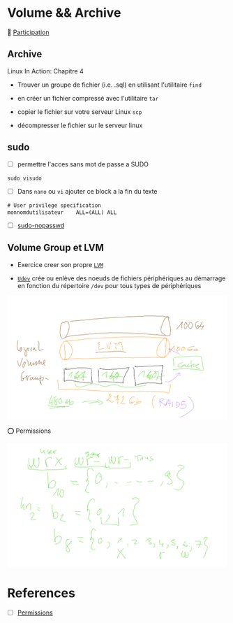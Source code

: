 # Volume && Archive

:tada: [Participation](.scripts/Participation.md)

## Archive


Linux In Action: Chapitre 4

* Trouver un groupe de fichier (i.e. .sql) en utilisant l'utilitaire `find`

* en créer un fichier compressé avec l'utilitaire `tar` 

* copier le fichier sur votre serveur Linux `scp`

* décompresser le fichier sur le serveur linux


## sudo

- [ ] permettre l'acces sans mot de passe a SUDO  

```
sudo visudo
```

- [ ] Dans `nano` ou `vi` ajouter ce block a la fin du texte

```
# User privilege specification
monnomdutilisateur    ALL=(ALL) ALL
```

- [ ] [sudo-nopasswd](https://www.linuxfordevices.com/tutorials/linux/sudo-nopasswd)

## Volume Group et LVM

* Exercice creer son propre [`LVM`](lvm.md)

* [`Udev`](udev.md) crée ou enlève des noeuds de fichiers périphériques au démarrage en fonction du répertoire `/dev` pour tous types de périphériques


<img src=images/Whiteboard[1]-01.png width='' heigth='' > </img>

:o: Permissions

<img src=images/Whiteboard[3]-01.png width='' heigth='' > </img>

# References

- [ ] [Permissions](https://www.tutorialspoint.com/unix/unix-file-permission.htm)
